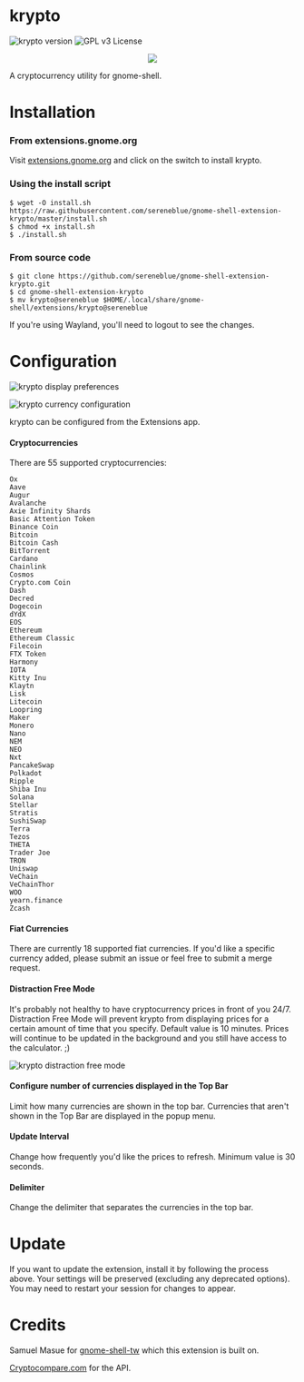 # krypto

![krypto version](https://img.shields.io/badge/version-12-brightgreen.svg)
![GPL v3 License](https://img.shields.io/badge/license-GPL%20v3-blue.svg)

<p align="center">
<img src="https://user-images.githubusercontent.com/14242625/114322214-e0d5cf00-9aec-11eb-9082-f2b3331e931d.png">
</p>

A cryptocurrency utility for gnome-shell.

# Installation

### From extensions.gnome.org

Visit [extensions.gnome.org](https://extensions.gnome.org/extension/1913/krypto/) and click on the switch to install krypto.

### Using the install script
```
$ wget -O install.sh https://raw.githubusercontent.com/sereneblue/gnome-shell-extension-krypto/master/install.sh
$ chmod +x install.sh
$ ./install.sh
```

### From source code
```
$ git clone https://github.com/sereneblue/gnome-shell-extension-krypto.git
$ cd gnome-shell-extension-krypto
$ mv krypto@sereneblue $HOME/.local/share/gnome-shell/extensions/krypto@sereneblue
```

If you're using Wayland, you'll need to logout to see the changes.

# Configuration

![krypto display preferences](https://user-images.githubusercontent.com/14242625/114322116-7f156500-9aec-11eb-889d-73034a38527f.png)

![krypto currency configuration](https://user-images.githubusercontent.com/14242625/114322300-5f327100-9aed-11eb-8795-2a40d11a5235.png)

krypto can be configured from the Extensions app.

#### Cryptocurrencies

There are 55 supported cryptocurrencies:

	Ox
	Aave
	Augur
	Avalanche
	Axie Infinity Shards
	Basic Attention Token
	Binance Coin
	Bitcoin
	Bitcoin Cash
	BitTorrent
	Cardano
	Chainlink
	Cosmos
	Crypto.com Coin
	Dash
	Decred
	Dogecoin
	dYdX
	EOS
	Ethereum
	Ethereum Classic
	Filecoin
	FTX Token
	Harmony
	IOTA
	Kitty Inu
	Klaytn
	Lisk
	Litecoin
	Loopring
	Maker
	Monero
	Nano
	NEM
	NEO
	Nxt
	PancakeSwap
	Polkadot
	Ripple
	Shiba Inu
	Solana
	Stellar
	Stratis
	SushiSwap
	Terra
	Tezos
	THETA
	Trader Joe
	TRON
	Uniswap
	VeChain
	VeChainThor
	WOO
	yearn.finance
	Zcash

#### Fiat Currencies
There are currently 18 supported fiat currencies. If you'd like a specific currency added, please submit an issue or feel free to submit a merge request.

#### Distraction Free Mode
It's probably not healthy to have cryptocurrency prices in front of you 24/7. Distraction Free Mode will prevent krypto from displaying prices for a certain amount of time that you specify. Default value is 10 minutes. Prices will continue to be updated in the background and you still have access to the calculator. ;)

![krypto distraction free mode](https://user-images.githubusercontent.com/14242625/114322248-111d6d80-9aed-11eb-8297-7e9c0afdc343.png)

#### Configure number of currencies displayed in the Top Bar
Limit how many currencies are shown in the top bar. Currencies that aren't shown in the Top Bar are displayed in the popup menu.

#### Update Interval
Change how frequently you'd like the prices to refresh. Minimum value is 30 seconds.

#### Delimiter
Change the delimiter that separates the currencies in the top bar.

# Update

If you want to update the extension, install it by following the process above. Your settings will be preserved (excluding any deprecated options). You may need to restart your session for changes to appear.

# Credits

Samuel Masue for [gnome-shell-tw](https://github.com/smasue/gnome-shell-tw) which this extension is built on.

[Cryptocompare.com](https://www.cryptocompare.com/api/) for the API.
